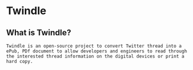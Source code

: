 # Twindle
## What is Twindle?
    Twindle is an open-source project to convert Twitter thread into a ePub, PDf document to allow developers and engineers to read through the interested thread information on the digital devices or print a hard copy.


